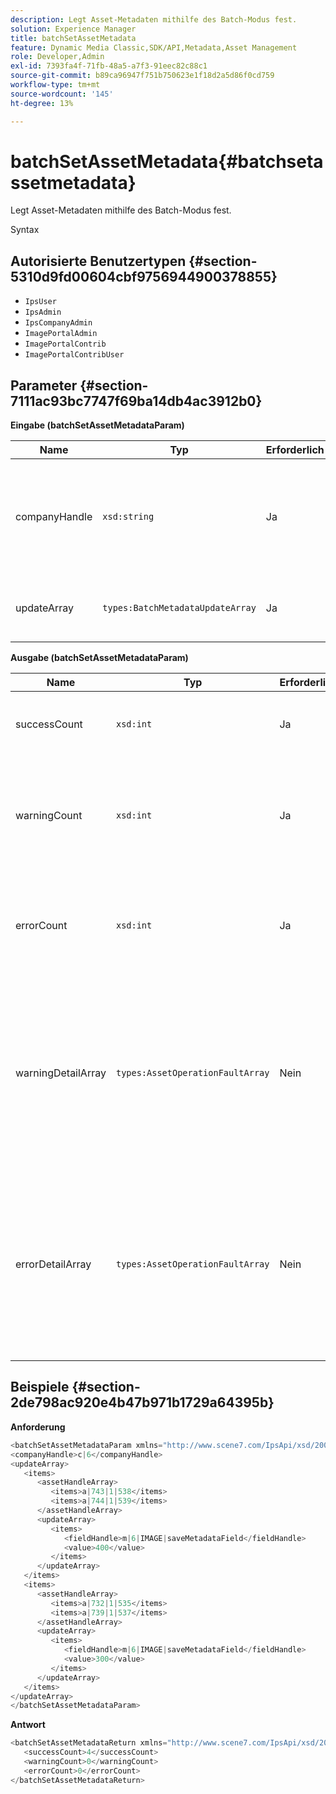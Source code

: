 ```yaml
---
description: Legt Asset-Metadaten mithilfe des Batch-Modus fest.
solution: Experience Manager
title: batchSetAssetMetadata
feature: Dynamic Media Classic,SDK/API,Metadata,Asset Management
role: Developer,Admin
exl-id: 7393fa4f-71fb-48a5-a7f3-91eec82c88c1
source-git-commit: b89ca96947f751b750623e1f18d2a5d86f0cd759
workflow-type: tm+mt
source-wordcount: '145'
ht-degree: 13%

---
```


# batchSetAssetMetadata{#batchsetassetmetadata}

Legt Asset-Metadaten mithilfe des Batch-Modus fest.

Syntax

## Autorisierte Benutzertypen {#section-5310d9fd00604cbf9756944900378855}

* `IpsUser`
* `IpsAdmin`
* `IpsCompanyAdmin`
* `ImagePortalAdmin`
* `ImagePortalContrib`
* `ImagePortalContribUser`

## Parameter {#section-7111ac93bc7747f69ba14db4ac3912b0}

**Eingabe (batchSetAssetMetadataParam)**

| Name | Typ | Erforderlich | Beschreibung |
|---|---|---|---|
| companyHandle | `xsd:string` | Ja | Das Handle für das Unternehmen, dessen Metadaten Sie in einem Batch-Vorgang festlegen möchten. |
| updateArray | `types:BatchMetadataUpdateArray` | Ja | Das Array der auf die Assets angewendeten Metadaten-Aktualisierungen. |

**Ausgabe (batchSetAssetMetadataParam)**

| Name | Typ | Erforderlich | Beschreibung |
|---|---|---|---|
| successCount | `xsd:int` | Ja | Die Anzahl der erfolgreich eingerichteten Metadaten. |
| warningCount | `xsd:int` | Ja | Die Anzahl der Warnungen, die generiert wurden, wenn der Vorgang versucht hat, Metadaten festzulegen. |
| errorCount | `xsd:int` | Ja | Die Anzahl der Fehler, die beim Versuch des Vorgangs generiert wurden, Metadaten festzulegen. |
| warningDetailArray | `types:AssetOperationFaultArray` | Nein | Das Array von Details, die mit den Assets verknüpft sind, die Warnungen generieren, wenn der Vorgang versucht hat, Metadaten für die Assets im Batch-Modus festzulegen. |
| errorDetailArray | `types:AssetOperationFaultArray` | Nein | Das Array von Details, die mit den Assets verknüpft sind, die Fehler generieren, wenn der Vorgang versucht hat, Metadaten für die Assets im Batch-Modus festzulegen. |

## Beispiele {#section-2de798ac920e4b47b971b1729a64395b}

**Anforderung**

```java {.line-numbers}
<batchSetAssetMetadataParam xmlns="http://www.scene7.com/IpsApi/xsd/2008-01-15">
<companyHandle>c|6</companyHandle>
<updateArray>
   <items>
      <assetHandleArray>
         <items>a|743|1|538</items>
         <items>a|744|1|539</items>
      </assetHandleArray>
      <updateArray>
         <items>
            <fieldHandle>m|6|IMAGE|saveMetadataField</fieldHandle>
            <value>400</value>
         </items>
      </updateArray>
   </items>
   <items>
      <assetHandleArray>
         <items>a|732|1|535</items>
         <items>a|739|1|537</items>
      </assetHandleArray>
      <updateArray>
         <items>
            <fieldHandle>m|6|IMAGE|saveMetadataField</fieldHandle>
            <value>300</value>
         </items>
      </updateArray>
   </items>
</updateArray>
</batchSetAssetMetadataParam>
```

**Antwort**

```java {.line-numbers}
<batchSetAssetMetadataReturn xmlns="http://www.scene7.com/IpsApi/xsd/2008-01-15">
   <successCount>4</successCount>
   <warningCount>0</warningCount>
   <errorCount>0</errorCount>
</batchSetAssetMetadataReturn>
```
